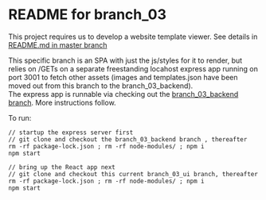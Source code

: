# README for branch_03 #

This project requires us to develop a website template viewer. See details in [README.md in master branch](https://github.com/bganguly/coding-project-ui/tree/master#readme) 

This specific branch is an SPA with just the js/styles for it to render, but relies on /GETs on a separate freestanding locahost express app running on port 3001 to fetch other assets (images and templates.json have been moved out from this branch to the branch_03_backend).  
The express app is runnable via checking out the [branch_03_backend branch](https://github.com/bganguly/coding-project-backend/tree/branch_03_backend). More instructions follow.  

To run:
```
// startup the express server first
// git clone and checkout the branch_03_backend branch , thereafter
rm -rf package-lock.json ; rm -rf node-modules/ ; npm i
npm start

// bring up the React app next
// git clone and checkout this current branch_03_ui branch, thereafter
rm -rf package-lock.json ; rm -rf node-modules/ ; npm i
npm start
```